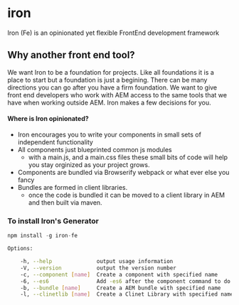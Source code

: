 # iron
Iron (Fe) is an opinionated yet flexible FrontEnd development framework

## Why another front end tool?
We want Iron to be a foundation for projects. Like all foundations it is a place to start but a foundation is just a begining. There can be many directions you can go after you have a firm foundation. We want to give front end developers who work with AEM access to the same tools that we have when working outside AEM. Iron makes a few decisions for you.
#### Where is Iron opinionated?
- Iron encourages you to write your components in small sets of independent functionality
- All components just blueprinted common js modules
  - with a main.js, and a main.css files these small bits of code will help you stay orginized as your project grows.
- Components are bundled via Browserify webpack or what ever else you fancy
- Bundles are formed in client libraries.
  - once the code is bundled it can be moved to a client library in AEM and then built via maven. 

### To install Iron's Generator
```js
npm install -g iron-fe
```

```bash
Options:

    -h, --help              output usage information
    -V, --version           output the version number
    -c, --component [name]  Create a component with specified name
    -6, --es6               Add -es6 after the component command to do the es6 components
    -b, --bundle [name]     Create a AEM bundle with specified name
    -l, --clinetlib [name]  Create a Clinet Library with specified name
```
